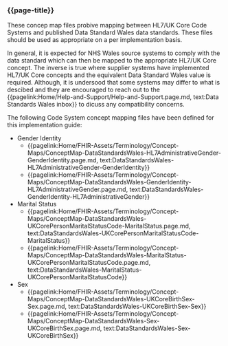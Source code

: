 ### {{page-title}}

These concep map files probive mapping between HL7/UK Core Code Systems and published Data Standard Wales data standards. These files should be used as appropriate on a per implementation basis.

In general, it is expected for NHS Wales source systems to comply with the data standard which can then be mapped to the appropriate HL7/UK Core concept. The inverse is true where supplier systems have implemented HL7/UK Core concepts and the equivalent Data Standard Wales value is required. Although, it is undersood that some systems may differ to what is descibed and they are encouraged to reach out to the {{pagelink:Home/Help-and-Support/Help-and-Support.page.md, text:Data Standards Wales inbox}} to dicuss any compatibility concerns.

The following Code System concept mapping files have been defined for this implementation guide:

* Gender Identity
    * {{pagelink:Home/FHIR-Assets/Terminology/Concept-Maps/ConceptMap-DataStandardsWales-HL7AdministrativeGender-GenderIdentity.page.md, text:DataStandardsWales-HL7AdministrativeGender-GenderIdentity}}
    * {{pagelink:Home/FHIR-Assets/Terminology/Concept-Maps/ConceptMap-DataStandardsWales-GenderIdentity-HL7AdministrativeGender.page.md, text:DataStandardsWales-GenderIdentity-HL7AdministrativeGender}}
* Marital Status
    * {{pagelink:Home/FHIR-Assets/Terminology/Concept-Maps/ConceptMap-DataStandardsWales-UKCorePersonMaritalStatusCode-MaritalStatus.page.md, text:DataStandardsWales-UKCorePersonMaritalStatusCode-MaritalStatus}}
    * {{pagelink:Home/FHIR-Assets/Terminology/Concept-Maps/ConceptMap-DataStandardsWales-MaritalStatus-UKCorePersonMaritalStatusCode.page.md, text:DataStandardsWales-MaritalStatus-UKCorePersonMaritalStatusCode}}
* Sex
    * {{pagelink:Home/FHIR-Assets/Terminology/Concept-Maps/ConceptMap-DataStandardsWales-UKCoreBirthSex-Sex.page.md, text:DataStandardsWales-UKCoreBirthSex-Sex}}
    * {{pagelink:Home/FHIR-Assets/Terminology/Concept-Maps/ConceptMap-DataStandardsWales-Sex-UKCoreBirthSex.page.md, text:DataStandardsWales-Sex-UKCoreBirthSex}}